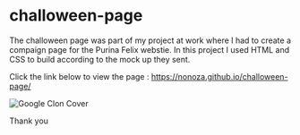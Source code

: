 # challoween-page
The challoween page was part of my project at work where I had to create a compaign page for the Purina Felix webstie.
In this project I used HTML and CSS to build according to the mock up they sent. 

Click the link below to view the page :
https://nonoza.github.io/challoween-page/

![Google Clon Cover](https://i.ibb.co/CMks6bC/screenshot-24.png)

Thank you
